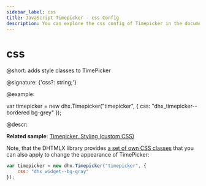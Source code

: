 ```yaml
---
sidebar_label: css
title: JavaScript Timepicker - css Config 
description: You can explore the css config of Timepicker in the documentation of the DHTMLX JavaScript UI library. Browse developer guides and API reference, try out code examples and live demos, and download a free 30-day evaluation version of DHTMLX Suite 7.
---
```


# css

@short: adds style classes to TimePicker

@signature: {'css?: string;'}

@example:
<style>
	.bg-grey {
		background: #efefef;
	}
</style>

var timepicker = new dhx.Timepicker("timepicker", {
	css: "dhx_timepicker--bordered bg-grey"
});

@descr:

**Related sample**: [Timepicker. Styling (custom CSS)](https://snippet.dhtmlx.com/n4xfu4e9)

Note, that the DHTMLX library provides [a set of own CSS classes](helpers/base_elements.md#list-of-css-classes-for-styling-a-widget) that you can also apply to change the appearance of TimePicker:

~~~js
var timepicker = new dhx.Timepicker("timepicker", {
	css: "dhx_widget--bg-gray"
});
~~~

[comment]: # (@related: timepicker/customization.md#styling timepicker/initialization.md#initialize-timepicker)
